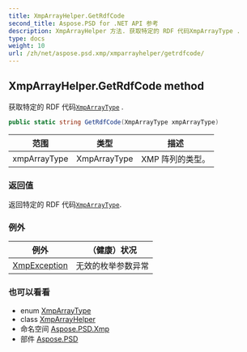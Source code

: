 ```yaml
---
title: XmpArrayHelper.GetRdfCode
second_title: Aspose.PSD for .NET API 参考
description: XmpArrayHelper 方法. 获取特定的 RDF 代码XmpArrayType .
type: docs
weight: 10
url: /zh/net/aspose.psd.xmp/xmparrayhelper/getrdfcode/
---
```

## XmpArrayHelper.GetRdfCode method

获取特定的 RDF 代码[`XmpArrayType`](../../xmparraytype/) .

```csharp
public static string GetRdfCode(XmpArrayType xmpArrayType)
```

| 范围 | 类型 | 描述 |
| --- | --- | --- |
| xmpArrayType | XmpArrayType | XMP 阵列的类型。 |

### 返回值

返回特定的 RDF 代码[`XmpArrayType`](../../xmparraytype/).

### 例外

| 例外 | （健康）状况 |
| --- | --- |
| [XmpException](../../../aspose.psd.coreexceptions/xmpexception/) | 无效的枚举参数异常 |

### 也可以看看

* enum [XmpArrayType](../../xmparraytype/)
* class [XmpArrayHelper](../)
* 命名空间 [Aspose.PSD.Xmp](../../xmparrayhelper/)
* 部件 [Aspose.PSD](../../../)


